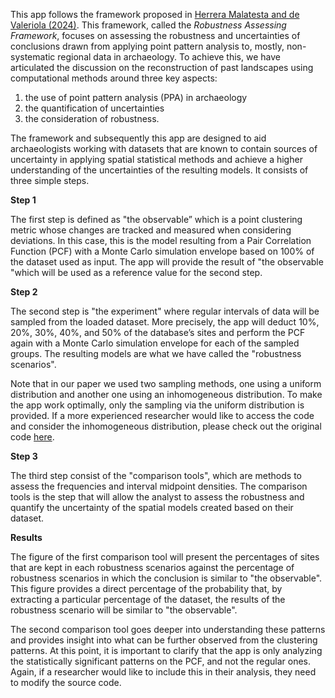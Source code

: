 This app follows the framework proposed in [Herrera Malatesta and de Valeriola (2024)](https://journals.plos.org/plosone/article?id=10.1371/journal.pone.0307743).
This framework, called the *Robustness Assessing Framework*, focuses on assessing the robustness and uncertainties of conclusions drawn from applying point pattern analysis to, mostly, 
non-systematic regional data in archaeology. 
To achieve this, we have articulated the discussion on the reconstruction of past landscapes using computational methods around three key aspects: 
1) the use of point pattern analysis (PPA) in archaeology
2) the quantification of uncertainties
3) the consideration of robustness.

The framework and subsequently this app are designed to aid archaeologists working with datasets that are known to contain sources of uncertainty in applying
spatial statistical methods and achieve a higher understanding of the uncertainties of the resulting models. It consists of three simple steps. 

**Step 1**

The first step is defined as "the observable” which is a point clustering metric whose changes are tracked and measured when considering deviations. 
In this case, this is the model resulting from a Pair Correlation Function (PCF) with a Monte Carlo simulation envelope based on 100% of the dataset used as input. 
The app will provide the result of "the observable "which will be used as a reference value for the second step.

**Step 2**

The second step is "the experiment" where regular intervals of data will be sampled from the loaded dataset. 
More precisely, the app will deduct 10%, 20%, 30%, 40%, and 50% of the database’s sites and perform the PCF again with a Monte 
Carlo simulation envelope for each of the sampled groups. The resulting models are what we have called the "robustness scenarios". 

Note that in our paper we used two sampling methods, one using a uniform distribution and another one using an inhomogeneous distribution. 
To make the app work optimally, only the sampling via the uniform distribution is provided. 
If a more experienced researcher would like to access the code and consider the inhomogeneous distribution, 
please check out the original code <a href="https://osf.io/u2gyq/" target="_blank">here</a>.

**Step 3**

The third step consist of the "comparison tools", which are methods to assess the frequencies and interval midpoint densities. 
The comparison tools is the step that will allow the analyst to assess the robustness and quantify the uncertainty of the spatial models created based on their dataset. 

**Results**

The figure of the first comparison tool will present the percentages of sites that are kept in each robustness scenarios against the percentage of robustness
scenarios in which the conclusion is similar to "the observable". 
This figure provides a direct percentage of the probability that, by extracting a particular percentage of the dataset, 
the results of the robustness scenario will be similar to "the observable".

The second comparison tool goes deeper into understanding these patterns and provides insight into what can be further observed from the clustering patterns.
At this point, it is important to clarify that the app is only analyzing the statistically significant patterns on the PCF, and not the regular ones. 
Again, if a researcher would like to include this in their analysis, they need to modify the source code.
